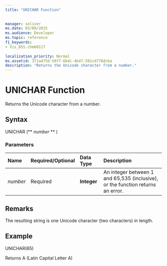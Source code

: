 ```yaml
---
title: "UNICHAR Function"
 
 
manager: soliver
ms.date: 03/09/2015
ms.audience: Developer
ms.topic: reference
f1_keywords:
- Vis_DSS.chm60117
 
localization_priority: Normal
ms.assetid: 371a475d-50f7-6b4c-4b47-581cd778dcba
description: "Returns the Unicode character from a number."
---
```


# UNICHAR Function

Returns the Unicode character from a number. 
  
## Syntax

UNICHAR (** *number* ** ) 
  
### Parameters

|**Name**|**Required/Optional**|**Data Type**|**Description**|
|:-----|:-----|:-----|:-----|
| _number_ <br/> |Required  <br/> |**Integer** <br/> |An integer between 1 and 65,535 (inclusive), or the function returns an error.  <br/> |
   
## Remarks

The resulting string is one Unicode character (two characters) in length. 
  
## Example

UNICHAR(65) 
  
Returns A (Latin Capital Letter A) 
  

